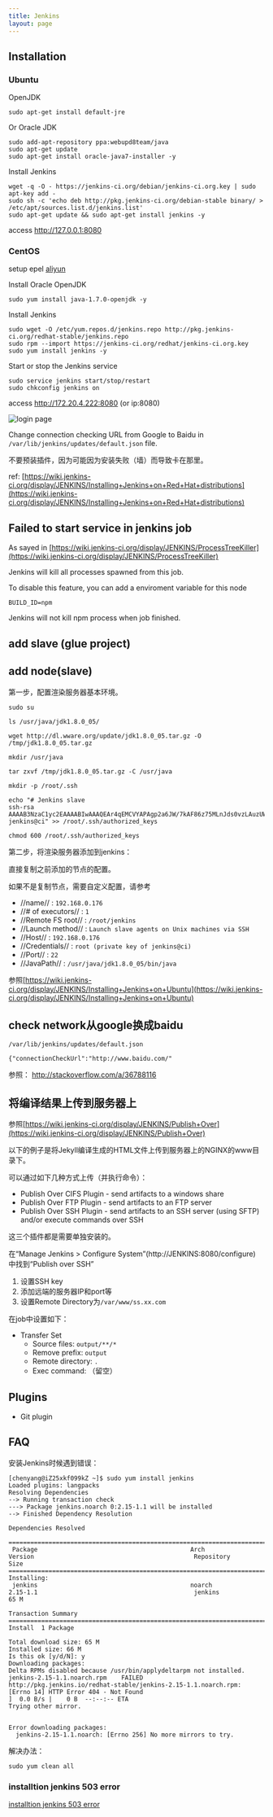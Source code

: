 ```yaml
---
title: Jenkins
layout: page
---
```


## Installation

### Ubuntu

OpenJDK

```
sudo apt-get install default-jre
```

Or Oracle JDK

```
sudo add-apt-repository ppa:webupd8team/java
sudo apt-get update
sudo apt-get install oracle-java7-installer -y
```

Install Jenkins

```
wget -q -O - https://jenkins-ci.org/debian/jenkins-ci.org.key | sudo apt-key add -
sudo sh -c 'echo deb http://pkg.jenkins-ci.org/debian-stable binary/ > /etc/apt/sources.list.d/jenkins.list'
sudo apt-get update && sudo apt-get install jenkins -y
```

access http://127.0.0.1:8080

### CentOS

setup epel [aliyun](aliyun)

Install Oracle OpenJDK

```
sudo yum install java-1.7.0-openjdk -y
```

Install Jenkins

```
sudo wget -O /etc/yum.repos.d/jenkins.repo http://pkg.jenkins-ci.org/redhat-stable/jenkins.repo
sudo rpm --import https://jenkins-ci.org/redhat/jenkins-ci.org.key
sudo yum install jenkins -y
```

Start or stop the Jenkins service

```
sudo service jenkins start/stop/restart
sudo chkconfig jenkins on
```

access http://172.20.4.222:8080 (or ip:8080)

![login page](/attachments/jenkins/screenshot_20170705_001.jpg)

Change connection checking URL from Google to Baidu in `/var/lib/jenkins/updates/default.json` file.

不要预装插件，因为可能因为安装失败（墙）而导致卡在那里。

ref: [https://wiki.jenkins-ci.org/display/JENKINS/Installing+Jenkins+on+Red+Hat+distributions](https://wiki.jenkins-ci.org/display/JENKINS/Installing+Jenkins+on+Red+Hat+distributions)

## Failed to start service in jenkins job

As sayed in [https://wiki.jenkins-ci.org/display/JENKINS/ProcessTreeKiller](https://wiki.jenkins-ci.org/display/JENKINS/ProcessTreeKiller)

Jenkins will kill all processes spawned from this job.

To disable this feature, you can add a enviroment variable for this node

    BUILD_ID=npm

Jenkins will not kill npm process when job finished.

## add slave (glue project)

## add node(slave)

第一步，配置渲染服务器基本环境。

```
sudo su

ls /usr/java/jdk1.8.0_05/

wget http://dl.wware.org/update/jdk1.8.0_05.tar.gz -O /tmp/jdk1.8.0_05.tar.gz

mkdir /usr/java

tar zxvf /tmp/jdk1.8.0_05.tar.gz -C /usr/java

mkdir -p /root/.ssh

echo "# Jenkins slave
ssh-rsa AAAAB3NzaC1yc2EAAAABIwAAAQEAr4qEMCVYAPAgp2a6JW/7kAF86z75MLnJds0vzLAuzUWQ8Mamr0hMGDC+8V6Dde/lsByjQ6+OZIYEXoiJul83PQkqKhEW0FErN9EkHraYbg/DDcLY7/tcDwcS34LO6atPIe+vmJ2uEf/DZvny2fRGbZYgzdtSXsZM75ZRj3hxtRjUsBb5Od7WUSlUsCThA+kpGh3YcHAA/is6PDS4p4ffKZtoMjlbJVcJ1ddkBJCGCANEtxo8mS2abroiz3E4Wj+aYc48rtRZtI5yAH6zkWT6mxsLI7ZDgXVpVRJ7XAf13T+aKCzdrd47s3njfl/eV2Yq1IY86IthlJhf44YOFBZqIw== jenkins@ci" >> /root/.ssh/authorized_keys

chmod 600 /root/.ssh/authorized_keys
```

第二步，将渲染服务器添加到jenkins：

直接复制之前添加的节点的配置。

如果不是复制节点，需要自定义配置，请参考

- //name// : `192.168.0.176`
- //# of executors// : `1`
- //Remote FS root// : `/root/jenkins`
- //Launch method// : `Launch slave agents on Unix machines via SSH`
 - //Host// : `192.168.0.176`
 - //Credentials// : `root (private key of jenkins@ci)`
 - //Port// : `22`
 - //JavaPath// : `/usr/java/jdk1.8.0_05/bin/java`

参照[https://wiki.jenkins-ci.org/display/JENKINS/Installing+Jenkins+on+Ubuntu](https://wiki.jenkins-ci.org/display/JENKINS/Installing+Jenkins+on+Ubuntu)

## check network从google换成baidu

`/var/lib/jenkins/updates/default.json`

```
{"connectionCheckUrl":"http://www.baidu.com/"
```

参照： http://stackoverflow.com/a/36788116

## 将编译结果上传到服务器上

参照[https://wiki.jenkins-ci.org/display/JENKINS/Publish+Over](https://wiki.jenkins-ci.org/display/JENKINS/Publish+Over)

以下的例子是将Jekyll编译生成的HTML文件上传到服务器上的NGINX的www目录下。

可以通过如下几种方式上传（并执行命令）：

- Publish Over CIFS Plugin - send artifacts to a windows share
- Publish Over FTP Plugin - send artifacts to an FTP server
- Publish Over SSH Plugin - send artifacts to an SSH server (using SFTP) and/or execute commands over SSH

这三个插件都是需要单独安装的。

在“Manage Jenkins > Configure System”(http://JENKINS:8080/configure) 中找到“Publish over SSH”

1. 设置SSH key
1. 添加远端的服务器IP和port等
1. 设置Remote Directory为`/var/www/ss.xx.com`

在job中设置如下：

- Transfer Set
  - Source files: `output/**/*`
  - Remove prefix: `output`
  - Remote directory: `.`
  - Exec command: （留空）

## Plugins

- Git plugin

## FAQ

安装Jenkins时候遇到错误：

```
[chenyang@iZ25xkf099kZ ~]$ sudo yum install jenkins
Loaded plugins: langpacks
Resolving Dependencies
--> Running transaction check
---> Package jenkins.noarch 0:2.15-1.1 will be installed
--> Finished Dependency Resolution

Dependencies Resolved

============================================================================================================================================================================================================
 Package                                          Arch                                            Version                                            Repository                                        Size
============================================================================================================================================================================================================
Installing:
 jenkins                                          noarch                                          2.15-1.1                                           jenkins                                           65 M

Transaction Summary
============================================================================================================================================================================================================
Install  1 Package

Total download size: 65 M
Installed size: 66 M
Is this ok [y/d/N]: y
Downloading packages:
Delta RPMs disabled because /usr/bin/applydeltarpm not installed.
jenkins-2.15-1.1.noarch.rpm    FAILED                                          
http://pkg.jenkins.io/redhat-stable/jenkins-2.15-1.1.noarch.rpm: [Errno 14] HTTP Error 404 - Not Found                                                                    ]  0.0 B/s |    0 B  --:--:-- ETA 
Trying other mirror.


Error downloading packages:
  jenkins-2.15-1.1.noarch: [Errno 256] No more mirrors to try.
```

解决办法：

```
sudo yum clean all
```

### installtion jenkins 503 error

[installtion jenkins 503 error](/2017/06/05/installation-jenkins-503-error.html)